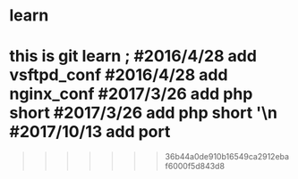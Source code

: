 learn
=====
this is git learn ;
#2016/4/28 		add 	vsftpd_conf
#2016/4/28 		add 	nginx_conf
#2017/3/26		add	php short
#2017/3/26		add	php short '\n
#2017/10/13		add	port
=======
>>>>>>> 36b44a0de910b16549ca2912ebaf6000f5d843d8
